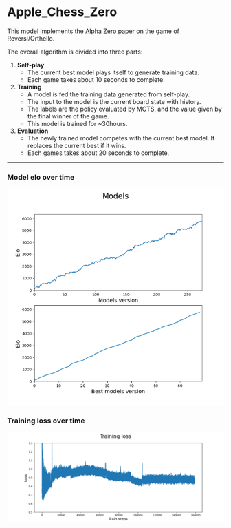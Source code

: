 # Apple_Chess_Zero
This model implements the [Alpha Zero paper](https://www.gwern.net/docs/rl/2017-silver.pdf) on the game of Reversi/Orthello. 

The overall algorithm is divided into three parts:
1. **Self-play**
    * The current best model plays itself to generate training data. 
    * Each game takes about 10 seconds to complete.
1. **Training**
    * A model is fed the training data generated from self-play. 
    * The input to the model is the current board state with history.
    * The labels are the policy evaluated by MCTS, and the value given by the final winner of the game.
    * This model is trained for ~30hours.
1. **Evaluation**
    * The newly trained model competes with the current best model. It replaces the current best if it wins. 
    * Each games takes about 20 seconds to complete.

---

### Model elo over time
![Model elo over time](model_elo.png "Model elo over time")

### Training loss over time
![Traing loss over time](training_loss.png "Model elo over time")